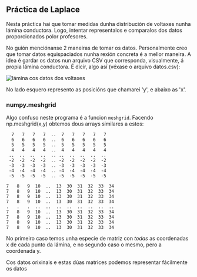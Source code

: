 ## Práctica de Laplace

Nesta práctica hai que tomar medidas dunha distribución de voltaxes nunha lámina 
conductora. Logo, intentar representalos e comparalos dos datos proporcionados
polor profesores. 

No guión menciónanse 2 maneiras de tomar os datos. Personalmente creo que tomar
datos equispaciados nunha rexión concreta é a mellor maneira. A idea é gardar
os datos nun arquivo CSV que corresponda, visualmente, á propia lámina
conductora. É dicir, algo así (véxase o arquivo datos.csv):

![lámina cos datos dos voltaxes](imaxes\lamina.jgp)

No lado esquero represento as posicións que chamarei 'y', e abaixo as 'x'.

### numpy.meshgrid
Algo confuso neste programa é a funcion `meshgrid`. Facendo np.meshgrid(x,y) obtemos
dous arrays similares a estos:

```
  7   7   7   7  ..  7   7   7   7   7  
  6   6   6   6  ..  6   6   6   6   6  
  5   5   5   5  ..  5   5   5   5   5  
  4   4   4   4  ..  4   4   4   4   4  
 ..  ..  ..  ..  .. ..  ..  ..  ..  ..  
 -2  -2  -2  -2  .. -2  -2  -2  -2  -2  
 -3  -3  -3  -3  .. -3  -3  -3  -3  -3  
 -4  -4  -4  -4  .. -4  -4  -4  -4  -4  
 -5  -5  -5  -5  .. -5  -5  -5  -5  -5  
```

```
7   8   9  10  ..  13  30  31  32  33  34
7   8   9  10  ..  13  30  31  32  33  34
7   8   9  10  ..  13  30  31  32  33  34
7   8   9  10  ..  13  30  31  32  33  34
.   .   .  ..  ..  ..  ..  ..  ..  ..  ..
7   8   9  10  ..  13  30  31  32  33  34
7   8   9  10  ..  13  30  31  32  33  34
7   8   9  10  ..  13  30  31  32  33  34
7   8   9  10  ..  13  30  31  32  33  34
```

No primeiro caso temos unha especie de matriz con _todas_ as coordenadas x de cada punto
da lámina, e no segundo caso o mesmo, pero a coordenada y.

Cos datos orixinais e estas dúas matrices podemos representar fácilmente os datos
